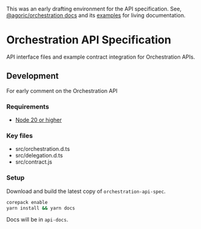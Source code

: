This was an early drafting environment for the API specification. See, [@agoric/orchestration docs](https://agoric-sdk.pages.dev/modules/_agoric_orchestration) and its [examples](https://github.com/Agoric/agoric-sdk/tree/master/packages/orchestration/src/examples ) for living documentation.

# Orchestration API Specification

API interface files and example contract integration for Orchestration APIs.

## Development

For early comment on the Orchestration API

### Requirements

- [Node 20 or higher](https://docs.agoric.com/guides/getting-started/)

### Key files

* src/orchestration.d.ts
* src/delegation.d.ts
* src/contract.js

### Setup

Download and build the latest copy of `orchestration-api-spec`.

```sh
corepack enable
yarn install && yarn docs

```

Docs will be in `api-docs`.

